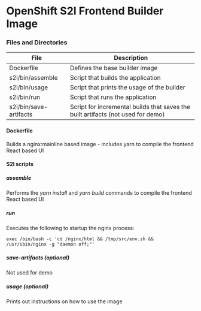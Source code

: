 
# OpenShift S2I Frontend Builder Image

### Files and Directories  
| File                   | Description                                                                      |
|------------------------|----------------------------------------------------------------------------------|
| Dockerfile             | Defines the base builder image                                                   |
| s2i/bin/assemble       | Script that builds the application                                               |
| s2i/bin/usage          | Script that prints the usage of the builder                                      |
| s2i/bin/run            | Script that runs the application                                                 |
| s2i/bin/save-artifacts | Script for incremental builds that saves the built artifacts (not used for demo) |


#### Dockerfile
Builds a nginx:mainline based image - includes yarn to compile the frontend React based UI

#### S2I scripts

##### assemble
Performs the *yarn install* and *yarn build* commands to compile the frontend React based UI

##### run
Executes the following to startup the nginx process:
```
exec /bin/bash -c 'cd /nginx/html && /tmp/src/env.sh && /usr/sbin/nginx -g "daemon off;"'
```

##### save-artifacts (optional)
Not used for demo

##### usage (optional) 
Prints out instructions on how to use the image
